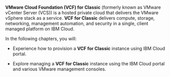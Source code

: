 **VMware Cloud Foundation (VCF) for Classic** (formerly known as VMware vCenter Server (VCS)) is a hosted private cloud that delivers the VMware vSphere stack as a service. **VCF for Classic** delivers compute, storage, networking, management
automation, and security in a single, client managed platform on IBM Cloud. 

In the following chapters, you will:

- Experience how to provision a **VCF for Classic** instance using IBM Cloud portal.

- Explore managing a **VCF for Classic** instance using the IBM Cloud portal and various VMware management consoles.
